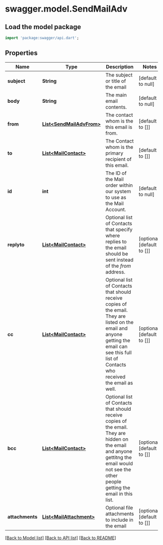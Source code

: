 # swagger.model.SendMailAdv

## Load the model package
```dart
import 'package:swagger/api.dart';
```

## Properties
Name | Type | Description | Notes
------------ | ------------- | ------------- | -------------
**subject** | **String** | The subject or title of the email | [default to null]
**body** | **String** | The main email contents. | [default to null]
**from** | [**List&lt;SendMailAdvFrom&gt;**](SendMailAdvFrom.md) | The contact whom is the this email is from. | [default to []]
**to** | [**List&lt;MailContact&gt;**](MailContact.md) | The Contact whom is the primary recipient of this email. | [default to []]
**id** | **int** | The ID of the Mail order within our system to use as the Mail Account. | [default to null]
**replyto** | [**List&lt;MailContact&gt;**](MailContact.md) | Optional list of Contacts that specify where replies to the email should be sent instead of the _from_ address. | [optional] [default to []]
**cc** | [**List&lt;MailContact&gt;**](MailContact.md) | Optional list of Contacts that should receive copies of the email.  They are listed on the email and anyone getting the email can see this full list of Contacts who received the email as well. | [optional] [default to []]
**bcc** | [**List&lt;MailContact&gt;**](MailContact.md) | Optional list of Contacts that should receive copies of the email.  They are hidden on the email and anyone gettitng the email would not see the other people getting the email in this list. | [optional] [default to []]
**attachments** | [**List&lt;MailAttachment&gt;**](MailAttachment.md) | Optional file attachments to include in the email | [optional] [default to []]

[[Back to Model list]](../README.md#documentation-for-models) [[Back to API list]](../README.md#documentation-for-api-endpoints) [[Back to README]](../README.md)

